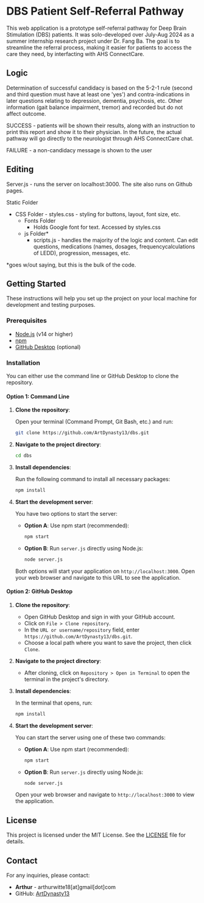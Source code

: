 # DBS Patient Self-Referral Pathway

This web application is a prototype self-referral pathway for Deep Brain Stimulation (DBS) patients. It was solo-developed over July-Aug 2024 as a summer internship research project under Dr. Fang Ba. The goal is to streamline the referral process, making it easier for patients to access the care they need, by interfacting with AHS ConnectCare. 

## Logic

Determination of successful candidacy is based on the 5-2-1 rule (second and third question must have at least one 'yes') and contra-indications in later questions relating to depression, dementia, psychosis, etc. Other information (gait balance impairment, tremor) and recorded but do not affect outcome.

SUCCESS - patients will be shown their results, along with an instruction to print this report and show it to their physician. In the future, the actual pathway will go directly to the neurologist through AHS ConnectCare chat.

FAILURE - a non-candidacy message is shown to the user

## Editing

Server.js - runs the server on localhost:3000. The site also runs on Github pages.

Static Folder
 - CSS Folder
       - styles.css - styling for buttons, layout, font size, etc.
    - Fonts Folder
        - Holds Google font for text. Accessed by styles.css
    - js Folder*
        - scripts.js - handles the majority of the logic and content. Can edit questions, medications (names, dosages, frequencycalculations of LEDD), progression, messages, etc.

*goes w/out saying, but this is the bulk of the code.

## Getting Started

These instructions will help you set up the project on your local machine for development and testing purposes.

### Prerequisites

- [Node.js](https://nodejs.org/) (v14 or higher)
- [npm](https://www.npmjs.com/)
- [GitHub Desktop](https://desktop.github.com/) (optional)

### Installation

You can either use the command line or GitHub Desktop to clone the repository.

#### Option 1: Command Line

1. **Clone the repository**:

    Open your terminal (Command Prompt, Git Bash, etc.) and run:

    ```bash
    git clone https://github.com/ArtDynasty13/dbs.git
    ```

2. **Navigate to the project directory**:

    ```bash
    cd dbs
    ```

3. **Install dependencies**:

    Run the following command to install all necessary packages:

    ```bash
    npm install
    ```

4. **Start the development server**:

    You have two options to start the server:

    - **Option A**: Use npm start (recommended):

        ```bash
        npm start
        ```

    - **Option B**: Run `server.js` directly using Node.js:

        ```bash
        node server.js
        ```

    Both options will start your application on `http://localhost:3000`. Open your web browser and navigate to this URL to see the application.

#### Option 2: GitHub Desktop

1. **Clone the repository**:

    - Open GitHub Desktop and sign in with your GitHub account.
    - Click on `File > Clone repository`.
    - In the `URL or username/repository` field, enter `https://github.com/ArtDynasty13/dbs.git`.
    - Choose a local path where you want to save the project, then click `Clone`.

2. **Navigate to the project directory**:

    - After cloning, click on `Repository > Open in Terminal` to open the terminal in the project's directory.

3. **Install dependencies**:

    In the terminal that opens, run:

    ```bash
    npm install
    ```

4. **Start the development server**:

    You can start the server using one of these two commands:

    - **Option A**: Use npm start (recommended):

        ```bash
        npm start
        ```

    - **Option B**: Run `server.js` directly using Node.js:

        ```bash
        node server.js
        ```

    Open your web browser and navigate to `http://localhost:3000` to view the application.

## License

This project is licensed under the MIT License. See the [LICENSE](LICENSE) file for details.

## Contact

For any inquiries, please contact:

- **Arthur** - arthurwitte18[at]gmail[dot]com
- GitHub: [ArtDynasty13](https://github.com/ArtDynasty13)
